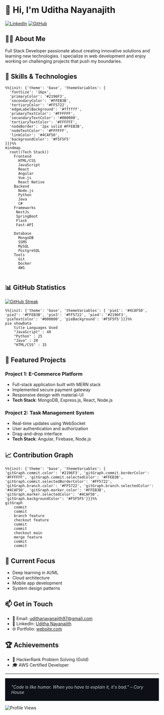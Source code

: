 # 👋 Hi, I'm Uditha Nayanajith

[![LinkedIn](https://img.shields.io/badge/LinkedIn-0077B5?style=for-the-badge&logo=linkedin&logoColor=white)](https://www.linkedin.com/in/uditha-nayanagith-a06a1a17b/)
[![GitHub](https://img.shields.io/badge/GitHub-100000?style=for-the-badge&logo=github&logoColor=white)](https://github.com/udithanayanajith)

## 👨‍💻 About Me

Full Stack Developer passionate about creating innovative solutions and learning new technologies. I specialize in web development and enjoy working on challenging projects that push my boundaries.

## 🚀 Skills & Technologies

```mermaid
%%{init: {'theme': 'base', 'themeVariables': { 
  'fontSize': '16px', 
  'primaryColor': '#2196F3', 
  'secondaryColor': '#FFEB3B', 
  'tertiaryColor': '#FF5722', 
  'edgeLabelBackground': '#ffffff', 
  'primaryTextColor': '#FFFFFF', 
  'secondaryTextColor': '#000000', 
  'tertiaryTextColor': '#FFFFFF', 
  'nodeBorder': '2px solid #FFEB3B', 
  'nodeTextColor': '#FFFFFF', 
  'linkColor': '#4CAF50',
  'backgroundColor': '#F5F5F5'
}}}%%
mindmap
  root((Tech Stack))
    Frontend
      HTML/CSS
      JavaScript
      React
      Angular
      Vue.js
      React Native
    Backend
      Node.js
      Python
      Java
      C#
    Frameworks
     NestJs
     SpringBoot
     Flask
     Fast-API
     
    Database
      MongoDB
      SSMS
      MySQL
      PostgreSQL
    Tools
      Git
      Docker
      AWS
   
```


## 📊 GitHub Statistics

[![GitHub Streak](https://github-readme-streak-stats.herokuapp.com/?user=udithanayanajith&theme=github-dark-blue)](https://git.io/streak-stats)

```mermaid
%%{init: {'theme': 'base', 'themeVariables': { 'pie1': '#4CAF50', 'pie2': '#FFEB3B', 'pie3': '#FF5722', 'pie4': '#2196F3', 'pieTextColor': '#000000', 'pieBackground': '#F5F5F5'}}}%%
pie showData
    title Languages Used
    "JavaScript" : 40
    "Python" : 25
    "Java" : 20
    "HTML/CSS" : 15
```

## 🌟 Featured Projects

### Project 1: E-Commerce Platform
- Full-stack application built with MERN stack
- Implemented secure payment gateway
- Responsive design with material-UI
- **Tech Stack**: MongoDB, Express.js, React, Node.js

### Project 2: Task Management System
- Real-time updates using WebSocket
- User authentication and authorization
- Drag-and-drop interface
- **Tech Stack**: Angular, Firebase, Node.js

## 📈 Contribution Graph

```mermaid
%%{init: {'theme': 'base', 'themeVariables': { 'gitGraph.commit.color': '#2196F3', 'gitGraph.commit.borderColor': '#FFFFFF', 'gitGraph.commit.selectedColor': '#FFEB3B', 'gitGraph.commit.selectedBorderColor': '#FF5722', 'gitGraph.branch.color': '#FF5722', 'gitGraph.branch.selectedColor': '#4CAF50', 'gitGraph.marker.color': '#FFEB3B', 'gitGraph.marker.selectedColor': '#4CAF50', 'gitGraph.backgroundColor': '#F5F5F5'}}}%%
gitGraph
    commit
    commit
    branch feature
    checkout feature
    commit
    commit
    checkout main
    merge feature
    commit
    commit
```

## 🎯 Current Focus

- Deep learning in AI/ML
- Cloud architecture
- Mobile app development
- System design patterns

## 📫 Get in Touch

- 📧 Email: udithanayanajith97@gmail.com
- 💼 LinkedIn: [Uditha Nayanajith]((https://www.linkedin.com/in/uditha-nayanagith-a06a1a17b/))
- 🌐 Portfolio: [website.com](https://your-portfolio.com)

## 🏆 Achievements

- 🥇 HackerRank Problem Solving (Gold)
- 🎓 AWS Certified Developer


---
<div style="background-color: #0D1117; color: #c9d1d9; padding: 20px;">
    <i>"Code is like humor. When you have to explain it, it's bad." – Cory House</i>
</div>

![Profile Views](https://komarev.com/ghpvc/?username=udithanayanajith&color=blue)
